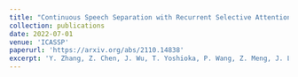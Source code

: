 ```yaml
---
title: "Continuous Speech Separation with Recurrent Selective Attention Network"
collection: publications
date: 2022-07-01
venue: 'ICASSP'
paperurl: 'https://arxiv.org/abs/2110.14838'
excerpt: 'Y. Zhang, Z. Chen, J. Wu, T. Yoshioka, P. Wang, Z. Meng, J. Li'
---
```

